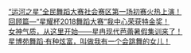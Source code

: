   
[“运河之星”全民舞蹈大赛社会赛区第一场初赛火热上演！](http://www.dianyue.me/archives/825/bnuoodf3rgq15kiv/)  
[回顾篇—“星耀杯2018舞蹈大赛”我中心荣获特金奖！](http://www.dianyue.me/archives/014/spk772v53rzpxorh/)  
[女神气质，从这里开始——星冉现代芭蕾暑假集训来了！](http://www.dianyue.me/archives/846/j33wdniqaet2gxhj/)  
[星博苑舞蹈·有种炫富，叫做我有一个会跳舞的女儿！](http://www.dianyue.me/archives/769/btx95z44pai9nfkq/)